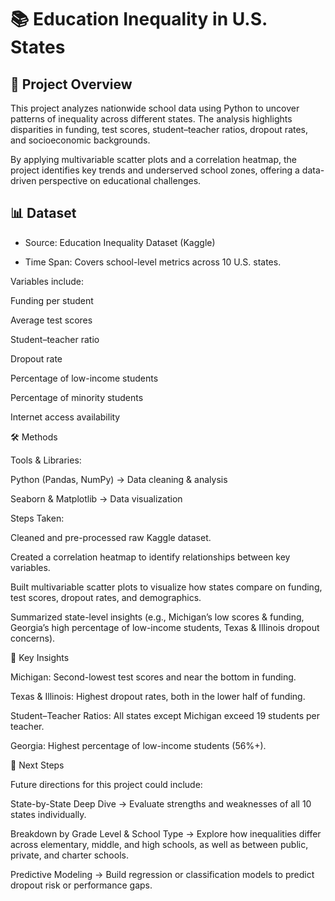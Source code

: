 # 📚 Education Inequality in U.S. States
## 📖 Project Overview

This project analyzes nationwide school data using Python to uncover patterns of inequality across different states. The analysis highlights disparities in funding, test scores, student–teacher ratios, dropout rates, and socioeconomic backgrounds.

By applying multivariable scatter plots and a correlation heatmap, the project identifies key trends and underserved school zones, offering a data-driven perspective on educational challenges.

## 📊 Dataset

- Source: Education Inequality Dataset (Kaggle)

- Time Span: Covers school-level metrics across 10 U.S. states.

Variables include:

Funding per student

Average test scores

Student–teacher ratio

Dropout rate

Percentage of low-income students

Percentage of minority students

Internet access availability

🛠️ Methods

Tools & Libraries:

Python (Pandas, NumPy) → Data cleaning & analysis

Seaborn & Matplotlib → Data visualization

Steps Taken:

Cleaned and pre-processed raw Kaggle dataset.

Created a correlation heatmap to identify relationships between key variables.

Built multivariable scatter plots to visualize how states compare on funding, test scores, dropout rates, and demographics.

Summarized state-level insights (e.g., Michigan’s low scores & funding, Georgia’s high percentage of low-income students, Texas & Illinois dropout concerns).

🔑 Key Insights

Michigan: Second-lowest test scores and near the bottom in funding.

Texas & Illinois: Highest dropout rates, both in the lower half of funding.

Student–Teacher Ratios: All states except Michigan exceed 19 students per teacher.

Georgia: Highest percentage of low-income students (56%+).

🚀 Next Steps

Future directions for this project could include:

State-by-State Deep Dive → Evaluate strengths and weaknesses of all 10 states individually.

Breakdown by Grade Level & School Type → Explore how inequalities differ across elementary, middle, and high schools, as well as between public, private, and charter schools.

Predictive Modeling → Build regression or classification models to predict dropout risk or performance gaps.
